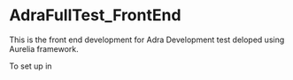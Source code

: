# AdraFullTest_FrontEnd
This is the front end development for Adra Development test deloped using Aurelia framework.

To set up in 

